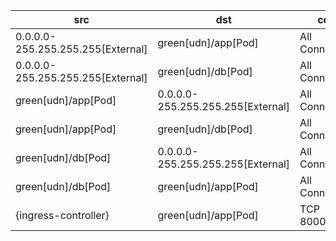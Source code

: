 | src | dst | conn | network | 
|-----|-----|------|------|
| 0.0.0.0-255.255.255.255[External] | green[udn]/app[Pod] | All Connections | green | 
| 0.0.0.0-255.255.255.255[External] | green[udn]/db[Pod] | All Connections | green | 
| green[udn]/app[Pod] | 0.0.0.0-255.255.255.255[External] | All Connections | green | 
| green[udn]/app[Pod] | green[udn]/db[Pod] | All Connections | green | 
| green[udn]/db[Pod] | 0.0.0.0-255.255.255.255[External] | All Connections | green | 
| green[udn]/db[Pod] | green[udn]/app[Pod] | All Connections | green | 
| {ingress-controller} | green[udn]/app[Pod] | TCP 8000,8090 | green | 
